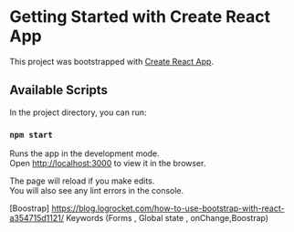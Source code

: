 # Getting Started with Create React App

This project was bootstrapped with [Create React App](https://github.com/facebook/create-react-app).

## Available Scripts

In the project directory, you can run:

### `npm start`

Runs the app in the development mode.\
Open [http://localhost:3000](http://localhost:3000) to view it in the browser.

The page will reload if you make edits.\
You will also see any lint errors in the console.

[Boostrap] https://blog.logrocket.com/how-to-use-bootstrap-with-react-a354715d1121/
Keywords (Forms , Global state , onChange,Boostrap)
